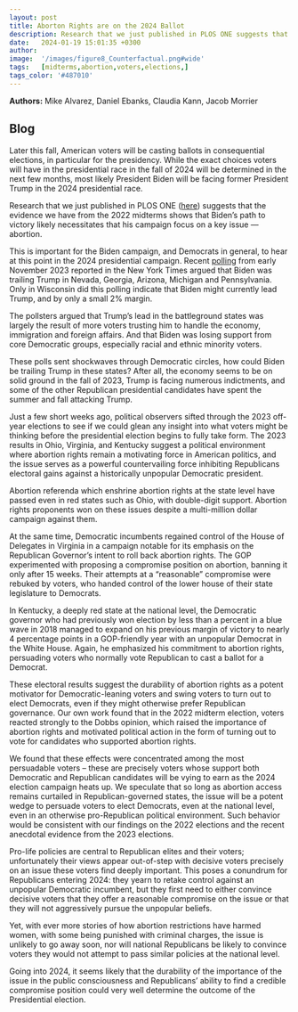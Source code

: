 ```yaml
---
layout: post
title: Aborton Rights are on the 2024 Ballot
description: Research that we just published in PLOS ONE suggests that the evidence we have from the 2022 midterms shows that Biden’s path to victory likely necessitates that his campaign focus on a key issue — abortion.
date:   2024-01-19 15:01:35 +0300
author: 
image:  '/images/figure8_Counterfactual.png#wide'
tags:   [midterms,abortion,voters,elections,]
tags_color: '#487010'
---
```


<b>Authors:</b>  Mike Alvarez, Daniel Ebanks, Claudia Kann, Jacob Morrier <br>


## Blog
Later this fall, American voters will be casting ballots in consequential elections, in particular for the presidency.  While the exact choices voters will have in the presidential race in the fall of 2024 will be determined in the next few months, most likely President Biden will be facing former President Trump in the 2024 presidential race.  

Research that we just published in PLOS ONE (<a href="https://doi.org/10.1371/journal.pone.0294047">here</a>) suggests that the evidence we have from the 2022 midterms shows that Biden’s path to victory likely necessitates that his campaign focus on a key issue — abortion.

This is important for the Biden campaign, and Democrats in general, to hear at this point in the 2024 presidential campaign.  Recent <a href="https://www.nytimes.com/2023/11/05/us/politics/biden-trump-2024-poll.html">polling</a> from early November 2023 reported in the New York Times argued that Biden was trailing Trump in Nevada, Georgia, Arizona, Michigan and Pennsylvania.  Only in Wisconsin did this polling indicate that Biden might currently lead Trump, and by only a small 2% margin.  

The pollsters argued that Trump’s lead in the battleground states was largely the result of more voters trusting him to handle the economy, immigration and foreign affairs.  And that Biden was losing support from core Democratic groups, especially racial and ethnic minority voters.  

These polls sent shockwaves through Democratic circles, how could Biden be trailing Trump in these states?  After all, the economy seems to be on solid ground in the fall of 2023, Trump is facing numerous indictments, and some of the other Republican presidential candidates have spent the summer and fall attacking Trump.  

Just a few short weeks ago, political observers sifted through the 2023 off-year elections to see if we could glean any insight into what voters might be thinking before the presidential election begins to fully take form. The 2023 results in Ohio, Virginia, and Kentucky suggest a political environment where abortion rights remain a motivating force in American politics, and the issue serves as a powerful countervailing force inhibiting Republicans electoral gains against a historically unpopular Democratic president. 

Abortion referenda which enshrine abortion rights at the state level have passed even in red states such as Ohio, with double-digit support. Abortion rights proponents won on these issues despite a multi-million dollar campaign against them. 

At the same time, Democratic incumbents regained control of the House of Delegates in Virginia in a campaign notable for its emphasis on the Republican Governor’s intent to roll back abortion rights. The GOP experimented with proposing a compromise position on abortion, banning it only after 15 weeks. Their attempts at a “reasonable” compromise were rebuked by voters, who handed control of the lower house of their state legislature to Democrats. 

In Kentucky, a deeply red state at the national level, the Democratic governor who had previously  won election by less than a percent in a blue wave in 2018 managed to expand on his previous margin of victory to nearly 4 percentage points in a GOP-friendly year with an unpopular Democrat in the White House. Again, he emphasized his commitment to abortion rights, persuading voters who normally vote Republican to cast a ballot for a Democrat.  

These electoral results suggest the durability of abortion rights as a potent motivator for Democratic-leaning voters and swing voters to turn out to elect Democrats, even if they might otherwise prefer Republican governance.  Our own work found that in the 2022 midterm election, voters reacted strongly to the Dobbs opinion, which raised the importance of abortion rights and motivated political action in the form of turning out to vote for candidates who supported abortion rights. 

We found that these effects were concentrated among the most persuadable voters – these are precisely voters whose support both Democratic and Republican candidates will be vying to earn as the 2024 election campaign heats up. We speculate that so long as abortion access remains curtailed in Republican-governed states, the issue will be a potent wedge to persuade voters to elect Democrats, even at the national level, even in an otherwise pro-Republican political environment. Such behavior would be consistent with our findings on the 2022 elections and the recent anecdotal evidence from the 2023 elections. 

Pro-life policies are central to Republican elites and their voters; unfortunately their views appear out-of-step with decisive voters precisely on an issue these voters find deeply important.  This poses a conundrum for Republicans entering 2024: they yearn to retake control against an unpopular Democratic incumbent, but they first need to either convince decisive voters that they offer a reasonable compromise on the issue or that they will not aggressively pursue the unpopular beliefs. 

Yet, with ever more stories of how abortion restrictions have harmed women, with some being punished with criminal charges, the issue is unlikely to go away soon, nor will national Republicans be likely to convince voters they would not attempt to pass similar policies at the national level.  

Going into 2024, it seems likely that the durability of the importance of the issue in the public consciousness and Republicans’ ability to find a credible compromise position could very well determine the outcome of the Presidential election.    


